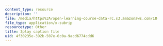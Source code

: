 ```yaml
---
content_type: resource
description: ''
file: /media/https%3A/open-learning-course-data-rc.s3.amazonaws.com/18-03sc-differential-equations-fall-2011/4f30235e392b507e0c0a9acd6774cdd6_3ejfkMHr_DE.srt
file_type: application/x-subrip
resourcetype: Other
title: 3play caption file
uid: 4f30235e-392b-507e-0c0a-9acd6774cdd6
---
```

